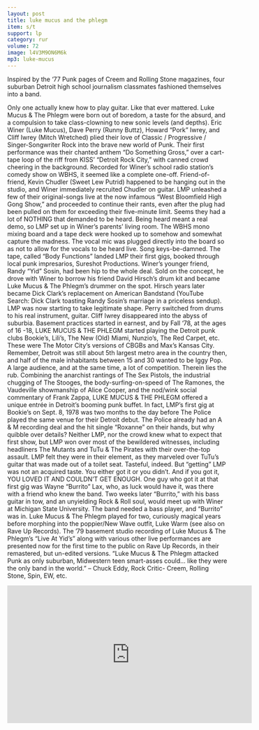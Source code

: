 ```yaml
---
layout: post
title: luke mucus and the phlegm
item: s/t
support: lp
category: rur
volume: 72
image: l4V3M9ON6M6k
mp3: luke-mucus
---
```


Inspired by the ‘77 Punk pages of Creem and Rolling Stone magazines, four suburban Detroit high school journalism classmates fashioned themselves into a band.

Only one actually knew how to play guitar. Like that ever mattered. Luke Mucus & The Phlegm were born out of boredom, a taste for the absurd, and a compulsion to take class-clowning to new sonic levels (and depths). Eric Winer (Luke Mucus), Dave Perry (Runny Buttz), Howard “Pork” Iwrey, and Cliff Iwrey (Mitch Wretched) plied their love of Classic / Progressive / Singer-Songwriter Rock into the brave new world of Punk. Their first performance was their chanted anthem “Do Something Gross,” over a cart-tape loop of the riff from KISS’ “Detroit Rock City,” with canned crowd cheering in the background. Recorded for Winer’s school radio station’s comedy show on WBHS, it seemed like a complete one-off. Friend-of-friend, Kevin Chudler (Sweet Lew Putrid) happened to be hanging out in the studio, and Winer immediately recruited Chudler on guitar. LMP unleashed a few of their original-songs live at the now infamous “West Bloomfield High Gong Show,” and proceeded to continue their rants, even after the plug had been pulled on them for exceeding their five-minute limit. Seems they had a lot of NOTHING that demanded to be heard. Being heard meant a real demo, so LMP set up in Winer’s parents’ living room. The WBHS mono mixing board and a tape deck were hooked up to somehow and somewhat capture the madness. The vocal mic was plugged directly into the board so as not to allow for the vocals to be heard live. Song keys-be-damned. The tape, called “Body Functions” landed LMP their first gigs, booked through local punk impresarios, Sureshot Productions. Winer’s younger friend, Randy “Yid” Sosin, had been hip to the whole deal. Sold on the concept, he drove with Winer to borrow his friend David Hirsch’s drum kit and became Luke Mucus & The Phlegm’s drummer on the spot. Hirsch years later became Dick Clark’s replacement on American Bandstand (YouTube Search: Dick Clark toasting Randy Sosin’s marriage in a priceless sendup). LMP was now starting to take legitimate shape. Perry switched from drums to his real instrument, guitar. Cliff Iwrey disappeared into the abyss of suburbia. Basement practices started in earnest, and by Fall ‘78, at the ages of 16 -18, LUKE MUCUS & THE PHLEGM started playing the Detroit punk clubs Bookie’s, Lili’s, The New (Old) Miami, Nunzio’s, The Red Carpet, etc. These were The Motor City’s versions of CBGBs and Max’s Kansas City. Remember, Detroit was still about 5th largest metro area in the country then, and half of the male inhabitants between 15 and 30 wanted to be Iggy Pop. A large audience, and at the same time, a lot of competition. Therein lies the rub. Combining the anarchist rantings of The Sex Pistols, the industrial chugging of The Stooges, the body-surfing-on-speed of The Ramones, the Vaudeville showmanship of Alice Cooper, and the nod/wink social commentary of Frank Zappa, LUKE MUCUS & THE PHLEGM offered a unique entrée in Detroit’s booming punk buffet. In fact, LMP’s first gig at Bookie’s on Sept. 8, 1978 was two months to the day before The Police played the same venue for their Detroit debut. The Police already had an A & M recording deal and the hit single “Roxanne” on their hands, but why quibble over details? Neither LMP, nor the crowd knew what to expect that first show, but LMP won over most of the bewildered witnesses, including headliners The Mutants and TuTu & The Pirates with their over-the-top assault. LMP felt they were in their element, as they marveled over TuTu’s guitar that was made out of a toilet seat. Tasteful, indeed. But “getting” LMP was not an acquired taste. You either got it or you didn’t. And if you got it, YOU LOVED IT AND COULDN’T GET ENOUGH. One guy who got it at that first gig was Wayne “Burrito” Lax, who, as luck would have it, was there with a friend who knew the band. Two weeks later “Burrito,” with his bass guitar in tow, and an unyielding Rock & Roll soul, would meet up with Winer at Michigan State University. The band needed a bass player, and “Burrito” was in. Luke Mucus & The Phlegm played for two, curiously magical years before morphing into the poppier/New Wave outfit, Luke Warm (see also on Rave Up Records). The ’79 basement studio recording of Luke Mucus & The Phlegm’s “Live At Yid’s” along with various other live performances are presented now for the first time to the public on Rave Up Records, in their remastered, but un-edited versions. “Luke Mucus & The Phlegm attacked Punk as only suburban, Midwestern teen smart-asses could… like they were the only band in the world.” – Chuck Eddy, Rock Critic- Creem, Rolling Stone, Spin, EW, etc.

<iframe width="560" height="315" src="https://www.youtube.com/embed/DAIRvr5u-_w" title="YouTube video player" frameborder="0" allow="accelerometer; autoplay; clipboard-write; encrypted-media; gyroscope; picture-in-picture" allowfullscreen></iframe>
